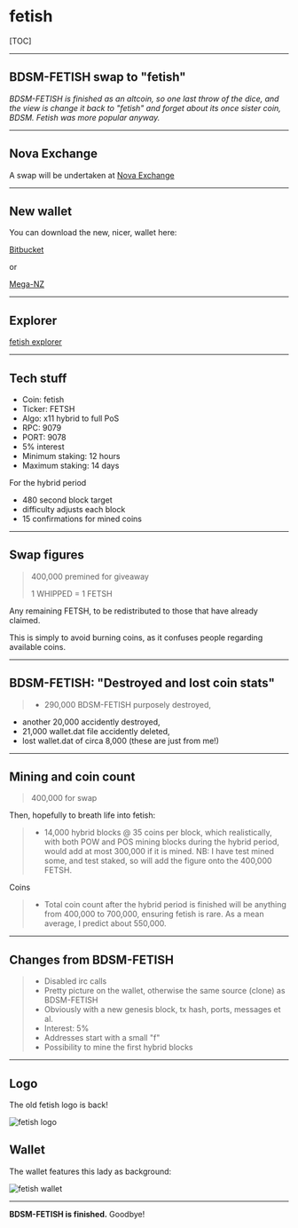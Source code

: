 fetish
===================

[TOC]

----


BDSM-FETISH swap to "fetish"
-----

*BDSM-FETISH is finished as an altcoin, so one last throw of the dice, and the view is change it back to "fetish" and forget about its once sister coin, BDSM. Fetish was more popular anyway.*

----

Nova Exchange
-----

A swap will be undertaken at [Nova Exchange](https://novaexchange.com)


-----


New wallet
-----

You can download the new, nicer, wallet here:


[Bitbucket](https://bitbucket.org/fetishx/fetish-qt/src)


or


[Mega-NZ](https://mega.nz/#!B55ymRiS!UzekpQNa4pLBU6Q1m0_bDiCA258sfvtA8lVQolHjf_E)

-----

Explorer
-----

[fetish explorer](http://explorer.fetishx.info:3001)


-----

Tech stuff
-----

- Coin: fetish
- Ticker: FETSH
- Algo: x11 hybrid to full PoS
- RPC: 9079
- PORT: 9078
- 5% interest
- Minimum staking: 12 hours
- Maximum staking: 14 days

For the hybrid period

- 480 second block target
- difficulty adjusts each block
- 15 confirmations for mined coins



-----

Swap figures
-----

> 400,000 premined for giveaway
> 
> 
> 1 WHIPPED = 1 FETSH

Any remaining FETSH, to be redistributed to those that have already claimed.

This is simply to avoid burning coins, as it confuses people regarding available coins.

----

BDSM-FETISH: "Destroyed and lost coin stats"
-----

> - 290,000 BDSM-FETISH purposely destroyed,
- another 20,000 accidently destroyed,
- 21,000 wallet.dat file accidently deleted,
- lost wallet.dat of circa 8,000 (these are just from me!)


-----

Mining and coin count
-----
> 400,000 for swap
> 
Then, hopefully to breath life into fetish:


>- 14,000 hybrid blocks @ 35 coins per block, which realistically, with both POW and POS mining blocks during the hybrid period, would add at most 300,000 if it is mined. NB: I have test mined some, and test staked, so will add the figure onto the 400,000 FETSH.
>
Coins

>- Total coin count after the hybrid period is finished will be anything from 400,000 to 700,000, ensuring fetish is rare. As a mean average, I predict about 550,000.

----

Changes from BDSM-FETISH
-----

> -  Disabled irc calls
> -  Pretty picture on the wallet, otherwise the same source (clone) as BDSM-FETISH
> -  Obviously with a new genesis block, tx hash, ports, messages et al.
> -  Interest: 5%
> -  Addresses start with a small "f"
> -  Possibility to mine the first hybrid blocks

-----

Logo
-----

The old fetish logo is back!


![fetish logo](https://cdn.pbrd.co/images/2Btfq8HE.png)


Wallet
-----


The wallet features this lady as background:


![fetish wallet](https://cdn.pbrd.co/images/2m1Y7QSkt.png)


-------

**BDSM-FETISH is finished.**
Goodbye!